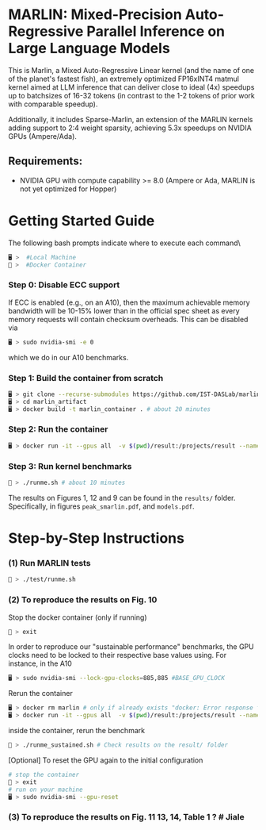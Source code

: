 # MARLIN: Mixed-Precision Auto-Regressive Parallel Inference on Large Language Models
This is Marlin, a Mixed Auto-Regressive Linear kernel (and the name of one of the planet's fastest fish), an extremely optimized FP16xINT4 matmul kernel aimed at LLM inference that can deliver close to ideal (4x) speedups up to batchsizes of 16-32 tokens (in contrast to the 1-2 tokens of prior work with comparable speedup).

Additionally, it includes Sparse-Marlin, an extension of the MARLIN kernels adding support to 2:4 weight sparsity, achieving 5.3x speedups on NVIDIA GPUs (Ampere/Ada).

## Requirements:

* NVIDIA GPU with compute capability >= 8.0 (Ampere or Ada, MARLIN is not yet optimized for Hopper)

# Getting Started Guide
The following bash prompts indicate where to execute each command\
```bash
🖥️ >  #Local Machine
🐳 >  #Docker Container
```

### Step 0: Disable ECC support

If ECC is enabled (e.g., on an A10), then the maximum achievable memory bandwidth will be 10-15% lower
than in the official spec sheet as every memory requests will contain checksum overheads. This can be disabled via

```bash
🖥️ > sudo nvidia-smi -e 0
```

which we do in our A10 benchmarks.

### Step 1: Build the container from scratch

```bash
🖥️ > git clone --recurse-submodules https://github.com/IST-DASLab/marlin_artifact.git
🖥️ > cd marlin_artifact
🖥️ > docker build -t marlin_container . # about 20 minutes
```

### Step 2: Run the container

```bash
🖥️ > docker run -it --gpus all  -v $(pwd)/result:/projects/result --name marlin marlin_container
```

### Step 3: Run kernel benchmarks

```bash
🐳 > ./runme.sh # about 10 minutes
```

The results on Figures 1, 12 and 9 can be found in the ```results/``` folder. Specifically, in figures ```peak_smarlin.pdf```, and ```models.pdf```.

# Step-by-Step Instructions


### (1) Run MARLIN tests

```bash
🐳 > ./test/runme.sh
```

### (2) To reproduce the results on Fig. 10

Stop the docker container (only if running)

```bash
🐳 > exit
```

In order to reproduce our "sustainable performance" benchmarks, the GPU clocks need to be locked to their respective base values
using. For instance, in the A10

```bash
🖥️ > sudo nvidia-smi --lock-gpu-clocks=885,885 #BASE_GPU_CLOCK
```

Rerun the container

```bash
🖥️ > docker rm marlin # only if already exists "docker: Error response from daemon: Conflict. The container name "/marlin" is already in use by container"
🖥️ > docker run -it --gpus all  -v $(pwd)/result:/projects/result --name marlin marlin_container
```

inside the container, rerun the benchmark

```bash
🐳 > ./runme_sustained.sh # Check results on the result/ folder
```

[Optional] To reset the GPU again to the initial configuration

```bash
# stop the container
🐳 > exit
# run on your machine
🖥️ > sudo nvidia-smi --gpu-reset
```

### (3) To reproduce the results on Fig. 11 13, 14, Table 1 ? # Jiale